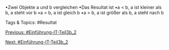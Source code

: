 •Zwei Objekte a und b vergleichen 
•Das Resultat ist 
•a < b, a ist kleiner als b, a steht vor b 
•a = b, a ist gleich b 
•a > b, a ist größer als b, a steht nach b 

   Tags & Topics:
   #Resultat

[Previous: #Einführung-IT-Teil3b_2](Einführung-IT-Teil3b_2.md)

[Next: #Einführung-IT-Teil3b_2](Einführung-IT-Teil3b_2.md)